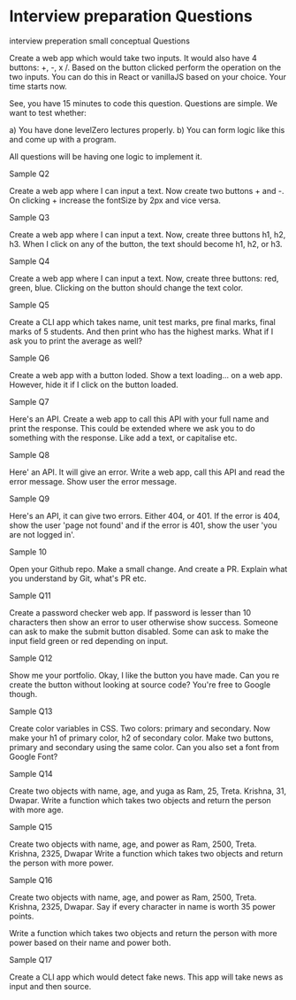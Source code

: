 # Interview preparation Questions 
 
interview preperation small conceptual Questions 

Create a web app which would take two inputs. It would also have 4 buttons: +, -, x /. Based on the button clicked perform the operation on the two inputs. You can do this in React or vanillaJS based on your choice. Your time starts now.

See, you have 15 minutes to code this question. Questions are simple. We want to test whether:

a) You have done levelZero lectures properly. b) You can form logic like this and come up with a program.

All questions will be having one logic to implement it.

Sample Q2

Create a web app where I can input a text. Now create two buttons + and -. On clicking + increase the fontSize by 2px and vice versa.

Sample Q3

Create a web app where I can input a text. Now, create three buttons h1, h2, h3. When I click on any of the button, the text should become h1, h2, or h3.

Sample Q4

Create a web app where I can input a text. Now, create three buttons: red, green, blue. Clicking on the button should change the text color.

Sample Q5

Create a CLI app which takes name, unit test marks, pre final marks, final marks of 5 students. And then print who has the highest marks. What if I ask you to print the average as well?

Sample Q6

Create a web app with a button loded. Show a text loading... on a web app. However, hide it if I click on the button loaded.

Sample Q7

Here's an API. Create a web app to call this API with your full name and print the response. This could be extended where we ask you to do something with the response. Like add a text, or capitalise etc.

Sample Q8

Here' an API. It will give an error. Write a web app, call this API and read the error message. Show user the error message.

Sample Q9

Here's an API, it can give two errors. Either 404, or 401. If the error is 404, show the user 'page not found' and if the error is 401, show the user 'you are not logged in'.

Sample 10

Open your Github repo. Make a small change. And create a PR. Explain what you understand by Git, what's PR etc.

Sample Q11

Create a password checker web app. If password is lesser than 10 characters then show an error to user otherwise show success. Someone can ask to make the submit button disabled. Some can ask to make the input field green or red depending on input.

Sample Q12

Show me your portfolio. Okay, I like the button you have made. Can you re create the button without looking at source code? You're free to Google though.

Sample Q13

Create color variables in CSS. Two colors: primary and secondary. Now make your h1 of primary color, h2 of secondary color. Make two buttons, primary and secondary using the same color. Can you also set a font from Google Font?

Sample Q14

Create two objects with name, age, and yuga as Ram, 25, Treta. Krishna, 31, Dwapar. Write a function which takes two objects and return the person with more age.

Sample Q15

Create two objects with name, age, and power as Ram, 2500, Treta. Krishna, 2325, Dwapar Write a function which takes two objects and return the person with more power.

Sample Q16

Create two objects with name, age, and power as Ram, 2500, Treta. Krishna, 2325, Dwapar. Say if every character in name is worth 35 power points.

Write a function which takes two objects and return the person with more power based on their name and power both.

Sample Q17

Create a CLI app which would detect fake news. This app will take news as input and then source.
